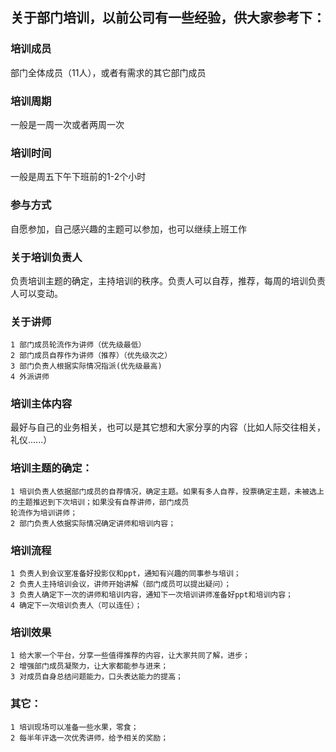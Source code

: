 关于部门培训，以前公司有一些经验，供大家参考下：
------

### 培训成员
部门全体成员（11人），或者有需求的其它部门成员

### 培训周期
一般是一周一次或者两周一次

### 培训时间
一般是周五下午下班前的1-2个小时

### 参与方式
自愿参加，自己感兴趣的主题可以参加，也可以继续上班工作

### 关于培训负责人
负责培训主题的确定，主持培训的秩序。负责人可以自荐，推荐，每周的培训负责人可以变动。

### 关于讲师
	1 部门成员轮流作为讲师（优先级最低）
	2 部门成员自荐作为讲师（推荐）（优先级次之）
	3 部门负责人根据实际情况指派(优先级最高)
	4 外派讲师

### 培训主体内容
最好与自己的业务相关，也可以是其它想和大家分享的内容（比如人际交往相关，礼仪......）

### 培训主题的确定：
	1 培训负责人依据部门成员的自荐情况，确定主题。如果有多人自荐，投票确定主题，未被选上的主题推迟到下次培训；如果没有自荐讲师，部门成员
	轮流作为培训讲师；
	2 部门负责人依据实际情况确定讲师和培训内容；

### 培训流程
	1 负责人到会议室准备好投影仪和ppt，通知有兴趣的同事参与培训；
	2 负责人主持培训会议，讲师开始讲解（部门成员可以提出疑问）；
	3 负责人确定下一次的讲师和培训内容，通知下一次培训讲师准备好ppt和培训内容；
	4 确定下一次培训负责人（可以连任）；

### 培训效果
	1 给大家一个平台，分享一些值得推荐的内容，让大家共同了解，进步；
	2 增强部门成员凝聚力，让大家都能参与进来；
	3 对成员自身总结问题能力，口头表达能力的提高；

### 其它：
	1 培训现场可以准备一些水果，零食；
	2 每半年评选一次优秀讲师，给予相关的奖励；